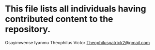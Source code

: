 # This file lists all individuals having contributed content to the repository.

Osayimwense Iyanmu
Theophilus Victor <Theophiluspatrick2@gmail.com>
